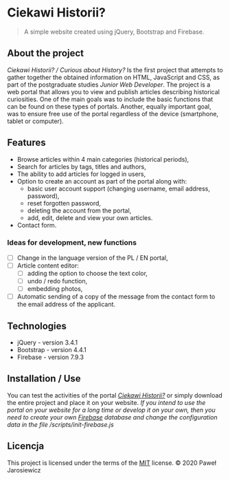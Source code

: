 # Ciekawi Historii?
> A simple website created using jQuery, Bootstrap and Firebase.

## About the project
*Ciekawi Historii? / Curious about History?* Is the first project that attempts to gather together the obtained information on HTML, JavaScript and CSS, as part of the postgraduate studies *Junior Web Developer*. The project is a web portal that allows you to view and publish articles describing historical curiosities.
One of the main goals was to include the basic functions that can be found on these types of portals. Another, equally important goal, was to ensure free use of the portal regardless of the device (smartphone, tablet or computer).

## Features
* Browse articles within 4 main categories (historical periods),
* Search for articles by tags, titles and authors,
* The ability to add articles for logged in users,
* Option to create an account as part of the portal along with:
     * basic user account support (changing username, email address, password),
     * reset forgotten password,
     * deleting the account from the portal,
     * add, edit, delete and view your own articles.
* Contact form.

### Ideas for development, new functions
* [ ] Change in the language version of the PL / EN portal,
* [ ] Article content editor:
     * [ ] adding the option to choose the text color,
     * [ ] undo / redo function,
     * [ ] embedding photos,
* [ ] Automatic sending of a copy of the message from the contact form to the email address of the applicant.

## Technologies
* jQuery - version 3.4.1
* Bootstrap - version 4.4.1
* Firebase - version 7.9.3

## Installation / Use
You can test the activities of the portal [*Ciekawi Historii?*](Https://paweljarosiewicz.github.io/WSB-CiekawiHistorii/index.html) or simply download the entire project and place it on your website.
*If you intend to use the portal on your website for a long time or develop it on your own, then you need to create your own [Firebase](https://firebase.google.com/docs/web/setup) database and change the configuration data in the file /scripts/init-firebase.js*

## Licencja
This project is licensed under the terms of the [MIT](http://opensource.org/licenses/MIT) license.
&copy; 2020 Paweł Jarosiewicz